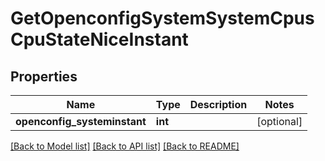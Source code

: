 # GetOpenconfigSystemSystemCpusCpuStateNiceInstant

## Properties
Name | Type | Description | Notes
------------ | ------------- | ------------- | -------------
**openconfig_systeminstant** | **int** |  | [optional] 

[[Back to Model list]](../README.md#documentation-for-models) [[Back to API list]](../README.md#documentation-for-api-endpoints) [[Back to README]](../README.md)


